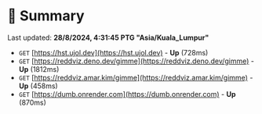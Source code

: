 # 📖 Summary
Last updated: **28/8/2024, 4:31:45 PTG "Asia/Kuala_Lumpur"**

- `GET` [https://hst.ujol.dev](https://hst.ujol.dev) - **Up** (728ms)
- `GET` [https://reddviz.deno.dev/gimme](https://reddviz.deno.dev/gimme) - **Up** (1812ms)
- `GET` [https://reddviz.amar.kim/gimme](https://reddviz.amar.kim/gimme) - **Up** (458ms)
- `GET` [https://dumb.onrender.com](https://dumb.onrender.com) - **Up** (870ms)
